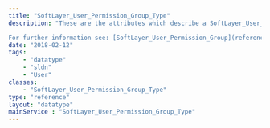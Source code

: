 ```yaml
---
title: "SoftLayer_User_Permission_Group_Type"
description: "These are the attributes which describe a SoftLayer_User_Permission_Group_Type. All SoftLayer_User_Permission_Group objects must be linked to one of these types. 

For further information see: [SoftLayer_User_Permission_Group](reference/datatypes/SoftLayer_User_Permission_Group). "
date: "2018-02-12"
tags:
    - "datatype"
    - "sldn"
    - "User"
classes:
    - "SoftLayer_User_Permission_Group_Type"
type: "reference"
layout: "datatype"
mainService : "SoftLayer_User_Permission_Group_Type"
---
```

